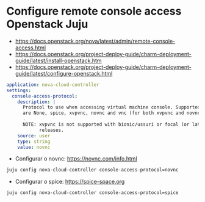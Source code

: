 # Configure remote console access Openstack Juju

- https://docs.openstack.org/nova/latest/admin/remote-console-access.html
- https://docs.openstack.org/project-deploy-guide/charm-deployment-guide/latest/install-openstack.htm
- https://docs.openstack.org/project-deploy-guide/charm-deployment-guide/latest/configure-openstack.html

```yaml
application: nova-cloud-controller
settings:
  console-access-protocol:
    description: |
      Protocol to use when accessing virtual machine console. Supported types
      are None, spice, xvpvnc, novnc and vnc (for both xvpvnc and novnc).
      .
      NOTE: xvpvnc is not supported with bionic/ussuri or focal (or later)
            releases.
    source: user
    type: string
    value: novnc
```
- Configurar o novnc: https://novnc.com/info.html
```sh
juju config nova-cloud-controller console-access-protocol=novnc
```
- Configurar o spice: https://spice-space.org
```sh
juju config nova-cloud-controller console-access-protocol=spice
```
